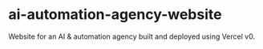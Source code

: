 # ai-automation-agency-website
Website for an AI &amp; automation agency built and deployed using Vercel v0.
